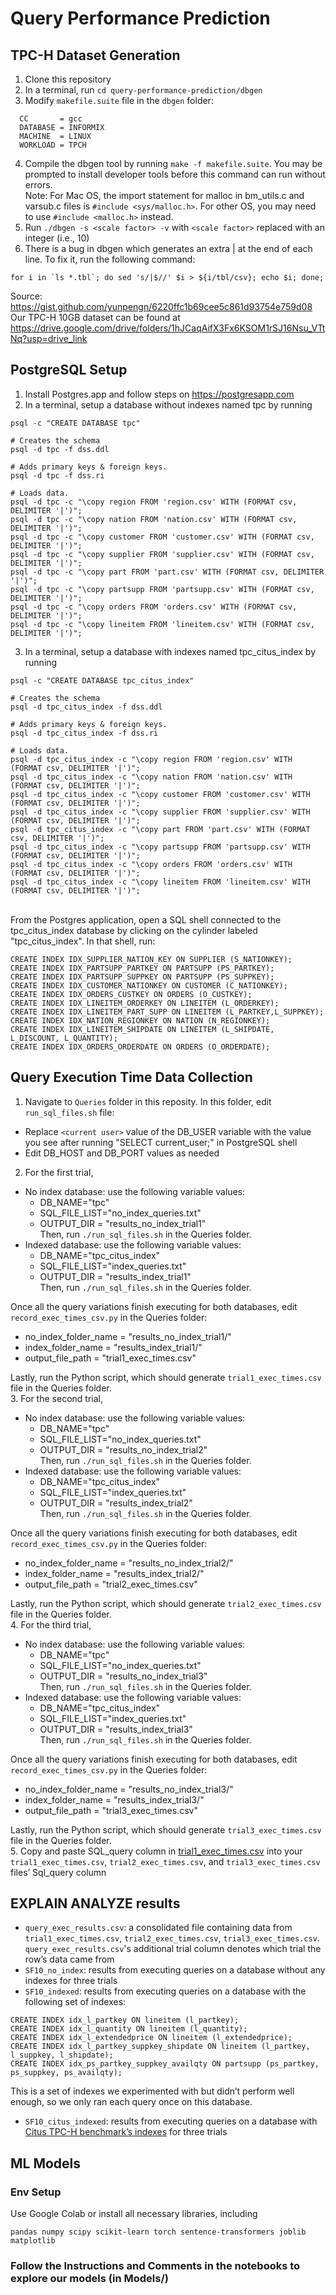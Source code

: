 # Query Performance Prediction

## TPC-H Dataset Generation
1. Clone this repository
2. In a terminal, run `cd query-performance-prediction/dbgen`
3. Modify `makefile.suite` file in the `dbgen` folder:
```
  CC       = gcc
  DATABASE = INFORMIX
  MACHINE  = LINUX
  WORKLOAD = TPCH
```
4. Compile the dbgen tool by running `make -f makefile.suite`. You may be prompted to install developer tools before this command can run without errors. <br>
   Note: For Mac OS, the import statement for malloc in bm_utils.c and varsub.c files is `#include <sys/malloc.h>`. For other OS, you may need to use `#include <malloc.h>` instead.
6. Run `./dbgen -s <scale factor> -v` with `<scale factor>` replaced with an integer (i.e., 10)
7. There is a bug in dbgen which generates an extra | at the end of each line. To fix it, run the following command:
```
for i in `ls *.tbl`; do sed 's/|$//' $i > ${i/tbl/csv}; echo $i; done;
```
Source: https://gist.github.com/yunpengn/6220ffc1b69cee5c861d93754e759d08 <br>
Our TPC-H 10GB dataset can be found at https://drive.google.com/drive/folders/1hJCaqAifX3Fx6KSOM1rSJ16Nsu_VTtNq?usp=drive_link

## PostgreSQL Setup
1. Install Postgres.app and follow steps on https://postgresapp.com
2. In a terminal, setup a database without indexes named tpc by running
```
psql -c "CREATE DATABASE tpc"

# Creates the schema
psql -d tpc -f dss.ddl

# Adds primary keys & foreign keys.
psql -d tpc -f dss.ri

# Loads data.
psql -d tpc -c "\copy region FROM 'region.csv' WITH (FORMAT csv, DELIMITER '|')";
psql -d tpc -c "\copy nation FROM 'nation.csv' WITH (FORMAT csv, DELIMITER '|')";
psql -d tpc -c "\copy customer FROM 'customer.csv' WITH (FORMAT csv, DELIMITER '|')";
psql -d tpc -c "\copy supplier FROM 'supplier.csv' WITH (FORMAT csv, DELIMITER '|')";
psql -d tpc -c "\copy part FROM 'part.csv' WITH (FORMAT csv, DELIMITER '|')";
psql -d tpc -c "\copy partsupp FROM 'partsupp.csv' WITH (FORMAT csv, DELIMITER '|')";
psql -d tpc -c "\copy orders FROM 'orders.csv' WITH (FORMAT csv, DELIMITER '|')";
psql -d tpc -c "\copy lineitem FROM 'lineitem.csv' WITH (FORMAT csv, DELIMITER '|')";
```

3. In a terminal, setup a database with indexes named tpc_citus_index by running
```
psql -c "CREATE DATABASE tpc_citus_index"

# Creates the schema
psql -d tpc_citus_index -f dss.ddl

# Adds primary keys & foreign keys.
psql -d tpc_citus_index -f dss.ri

# Loads data.
psql -d tpc_citus_index -c "\copy region FROM 'region.csv' WITH (FORMAT csv, DELIMITER '|')";
psql -d tpc_citus_index -c "\copy nation FROM 'nation.csv' WITH (FORMAT csv, DELIMITER '|')";
psql -d tpc_citus_index -c "\copy customer FROM 'customer.csv' WITH (FORMAT csv, DELIMITER '|')";
psql -d tpc_citus_index -c "\copy supplier FROM 'supplier.csv' WITH (FORMAT csv, DELIMITER '|')";
psql -d tpc_citus_index -c "\copy part FROM 'part.csv' WITH (FORMAT csv, DELIMITER '|')";
psql -d tpc_citus_index -c "\copy partsupp FROM 'partsupp.csv' WITH (FORMAT csv, DELIMITER '|')";
psql -d tpc_citus_index -c "\copy orders FROM 'orders.csv' WITH (FORMAT csv, DELIMITER '|')";
psql -d tpc_citus_index -c "\copy lineitem FROM 'lineitem.csv' WITH (FORMAT csv, DELIMITER '|')";
```
<br>
From the Postgres application, open a SQL shell connected to the tpc_citus_index database by clicking on the cylinder labeled "tpc_citus_index". In that shell, run: 

```
CREATE INDEX IDX_SUPPLIER_NATION_KEY ON SUPPLIER (S_NATIONKEY);
CREATE INDEX IDX_PARTSUPP_PARTKEY ON PARTSUPP (PS_PARTKEY);
CREATE INDEX IDX_PARTSUPP_SUPPKEY ON PARTSUPP (PS_SUPPKEY);
CREATE INDEX IDX_CUSTOMER_NATIONKEY ON CUSTOMER (C_NATIONKEY);
CREATE INDEX IDX_ORDERS_CUSTKEY ON ORDERS (O_CUSTKEY);
CREATE INDEX IDX_LINEITEM_ORDERKEY ON LINEITEM (L_ORDERKEY);
CREATE INDEX IDX_LINEITEM_PART_SUPP ON LINEITEM (L_PARTKEY,L_SUPPKEY);
CREATE INDEX IDX_NATION_REGIONKEY ON NATION (N_REGIONKEY);
CREATE INDEX IDX_LINEITEM_SHIPDATE ON LINEITEM (L_SHIPDATE, L_DISCOUNT, L_QUANTITY);
CREATE INDEX IDX_ORDERS_ORDERDATE ON ORDERS (O_ORDERDATE);
```

## Query Execution Time Data Collection
1. Navigate to `Queries` folder in this reposity. In this folder, edit `run_sql_files.sh` file:
- Replace `<current user>` value of the DB_USER variable with the value you see after running "SELECT current_user;" in PostgreSQL shell
- Edit DB_HOST and DB_PORT values as needed
2. For the first trial, 
  - No index database: use the following variable values:
      - DB_NAME="tpc"
      - SQL_FILE_LIST="no_index_queries.txt"
      - OUTPUT_DIR = "results_no_index_trial1" <br>
    Then, run `./run_sql_files.sh` in the Queries folder.
  - Indexed database: use the following variable values:
      - DB_NAME="tpc_citus_index"
      - SQL_FILE_LIST="index_queries.txt"
      - OUTPUT_DIR = "results_index_trial1" <br>
    Then, run `./run_sql_files.sh` in the Queries folder.

Once all the query variations finish executing for both databases, edit `record_exec_times_csv.py` in the Queries folder:
  - no_index_folder_name = "results_no_index_trial1/"
  - index_folder_name = "results_index_trial1/"
  - output_file_path = "trial1_exec_times.csv"

Lastly, run the Python script, which should generate `trial1_exec_times.csv` file in the Queries folder.
<br>
3. For the second trial,
  - No index database: use the following variable values:
      - DB_NAME="tpc"
      - SQL_FILE_LIST="no_index_queries.txt"
      - OUTPUT_DIR = "results_no_index_trial2" <br>
    Then, run `./run_sql_files.sh` in the Queries folder.
  - Indexed database: use the following variable values:
      - DB_NAME="tpc_citus_index"
      - SQL_FILE_LIST="index_queries.txt"
      - OUTPUT_DIR = "results_index_trial2" <br>
    Then, run `./run_sql_files.sh` in the Queries folder.

Once all the query variations finish executing for both databases, edit `record_exec_times_csv.py` in the Queries folder:
  - no_index_folder_name = "results_no_index_trial2/"
  - index_folder_name = "results_index_trial2/"
  - output_file_path = "trial2_exec_times.csv"

Lastly, run the Python script, which should generate `trial2_exec_times.csv` file in the Queries folder.
<br>
4. For the third trial,
  - No index database: use the following variable values:
      - DB_NAME="tpc"
      - SQL_FILE_LIST="no_index_queries.txt"
      - OUTPUT_DIR = "results_no_index_trial3" <br>
    Then, run `./run_sql_files.sh` in the Queries folder.
  - Indexed database: use the following variable values:
      - DB_NAME="tpc_citus_index"
      - SQL_FILE_LIST="index_queries.txt"
      - OUTPUT_DIR = "results_index_trial3" <br>
    Then, run `./run_sql_files.sh` in the Queries folder.

Once all the query variations finish executing for both databases, edit `record_exec_times_csv.py` in the Queries folder:
  - no_index_folder_name = "results_no_index_trial3/"
  - index_folder_name = "results_index_trial3/"
  - output_file_path = "trial3_exec_times.csv"

Lastly, run the Python script, which should generate `trial3_exec_times.csv` file in the Queries folder.
<br>
5. Copy and paste SQL_query column in [trial1_exec_times.csv](https://github.com/vgao1/query-performance-prediction/blob/main/EXPLAIN%20ANALYZE%20results/trial1_exec_times.csv) into your `trial1_exec_times.csv`, `trial2_exec_times.csv`, and `trial3_exec_times.csv` files’ Sql_query column

## EXPLAIN ANALYZE results
- `query_exec_results.csv`: a consolidated file containing data from `trial1_exec_times.csv`, `trial2_exec_times.csv`, `trial3_exec_times.csv`. `query_exec_results.csv`'s additional trial column denotes which trial the row’s data came from
- `SF10_no_index`: results from executing queries on a database without any indexes for three trials
- `SF10_indexed`: results from executing queries on a database with the following set of indexes:
```
CREATE INDEX idx_l_partkey ON lineitem (l_partkey);
CREATE INDEX idx_l_quantity ON lineitem (l_quantity);
CREATE INDEX idx_l_extendedprice ON lineitem (l_extendedprice);
CREATE INDEX idx_l_partkey_suppkey_shipdate ON lineitem (l_partkey, l_suppkey, l_shipdate);
CREATE INDEX idx_ps_partkey_suppkey_availqty ON partsupp (ps_partkey, ps_suppkey, ps_availqty);
```

This is a set of indexes we experimented with but didn’t perform well enough, so we only ran each query once on this database.
- `SF10_citus_indexed`: results from executing queries on a database with [Citus TPC-H benchmark’s indexes](https://github.com/dimitri/tpch-citus/blob/master/schema/tpch-index.sql) for three trials


## ML Models
### Env Setup
Use Google Colab or install all necessary libraries, including
```
pandas numpy scipy scikit-learn torch sentence-transformers joblib matplotlib
```

### Follow the Instructions and Comments in the notebooks to explore our models (in Models/)
